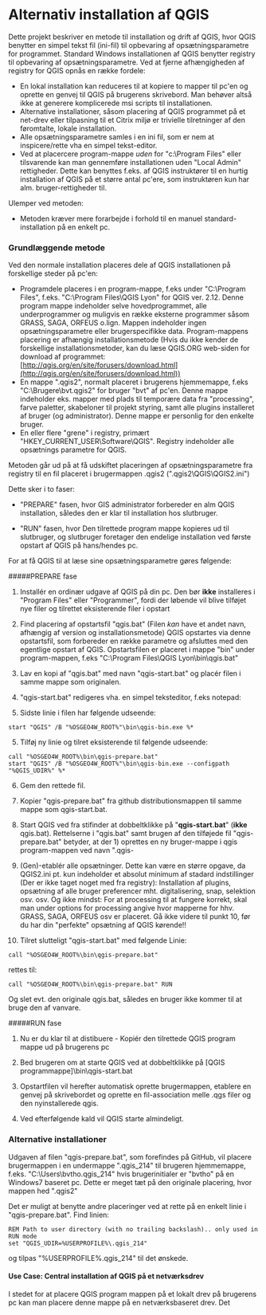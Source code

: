# Alternativ installation af QGIS

Dette projekt beskriver en metode til installation og drift af QGIS, hvor QGIS benytter en simpel tekst fil (ini-fil) til opbevaring af opsætningsparametre for programmet. Standard Windows installationen af QGIS benytter registry til opbevaring af opsætningsparametre. Ved at fjerne afhængigheden af registry for QGIS opnås en række fordele:

- En lokal installation kan reduceres til at kopiere to mapper til pc'en og oprette en genvej til QGIS på brugerens skrivebord. Man behøver altså ikke at generere komplicerede msi scripts til installationen.
- Alternative installationer, såsom placering af QGIS programmet på et net-drev eller tilpasning til et Citrix miljø er trivielle tilretninger af den føromtalte, lokale installation.
- Alle opsætningsparametre samles i en ini fil, som er nem at inspicere/rette vha en simpel tekst-editor.
- Ved at placercere program-mappe *uden* for "c:\Program Files" eller tilsvarende kan man gennemføre installationen uden "Local Admin" rettigheder. Dette kan benyttes f.eks. af QGIS instruktører til en hurtig installation af QGIS på et større antal pc'ere, som instruktøren kun har alm. bruger-rettigheder til.

Ulemper ved metoden:

- Metoden kræver mere forarbejde i forhold til en manuel standard-installation på en enkelt pc.


### Grundlæggende metode

Ved den normale installation placeres dele af QGIS installationen på forskellige steder på pc'en:

- Programdele placeres i en program-mappe, f.eks under "C:\Program Files", f.eks. "C:\Program Files\QGIS Lyon" for QGIS ver. 2.12. Denne program mappe indeholder selve hovedprogrammet, alle underprogrammer og muligvis en række eksterne programmer såsom GRASS, SAGA, ORFEUS o.lign. Mappen indeholder ingen opsætningsparametre eller brugerspecifikke data. Program-mappens placering er afhængig installationsmetode (Hvis du ikke kender de forskellige installationsmetoder, kan du læse QGIS.ORG web-siden for download af programmet: [http://qgis.org/en/site/forusers/download.html](http://qgis.org/en/site/forusers/download.html))
- En mappe ".qgis2", normalt placeret i brugerens hjemmemappe, f.eks "C:\Brugere\bvt\.qgis2" for bruger "bvt" af pc'en. Denne mappe indeholder eks. mapper med plads til temporære data fra "processing", farve paletter, skabeloner til projekt styring, samt alle plugins installeret af bruger (og administrator). Denne mappe er personlig for den enkelte bruger.
- En eller flere "grene" i registry, primært "HKEY_CURRENT_USER\Software\QGIS". Registry indeholder alle opsætnings parametre for QGIS.

Metoden går ud på at få udskiftet placeringen af opsætningsparametre fra registry til en fil placeret i brugermappen .qgis2 (".qgis2\QGIS\QGIS2.ini")

Dette sker i to faser:
- "PREPARE" fasen, hvor GIS administrator forbereder en alm QGIS installation, således den er klar til installation hos slutbruger.

- "RUN" fasen, hvor Den tilrettede program mappe kopieres ud til slutbruger, og slutbruger foretager den endelige installation ved første opstart af QGIS på hans/hendes pc.

For at få QGIS til at læse sine opsætningsparametre gøres følgende:

#####PREPARE fase

1. Installér en ordinær udgave af QGIS på din pc. Den bør **ikke** installeres i "Program Files" eller "Programmer", fordi der løbende vil blive tilføjet nye filer og tilrettet eksisterende filer i opstart
1. Find placering af opstartsfil "qgis.bat" (Filen *kan* have et andet navn, afhængig af version og installationsmetode)
QGIS opstartes via denne opstartsfil, som forbereder en række parametre og afsluttes med den egentlige opstart af QGIS. Opstartsfilen er placeret i mappe "bin" under program-mappen, f.eks "C:\Program Files\QGIS Lyon\bin\qgis.bat"

2. Lav en kopi af "qgis.bat" med navn "qgis-start.bat" og placér filen i samme mappe som originalen.

3. "qgis-start.bat" redigeres vha. en simpel teksteditor, f.eks notepad:

4. Sidste linie i filen har følgende udseende:
```
start "QGIS" /B "%OSGEO4W_ROOT%"\bin\qgis-bin.exe %*
```

5. Tilføj ny linie og tilret eksisterende til følgende udseende:
```
call "%OSGEO4W_ROOT%\bin\qgis-prepare.bat"
start "QGIS" /B "%OSGEO4W_ROOT%"\bin\qgis-bin.exe --configpath "%QGIS_UDIR%" %*
```
6. Gem den rettede fil.

7. Kopier "qgis-prepare.bat" fra github distributionsmappen til samme mappe som qgis-start.bat.

8. Start QGIS ved fra stifinder at dobbeltklikke på "**qgis-start.bat**" (**ikke** qgis.bat). 
Rettelserne i "qgis.bat" samt brugen af den tilføjede fil "qgis-prepare.bat" betyder, at der 1) oprettes en ny bruger-mappe i qgis program-mappen ved navn ".qgis- 

9. (Gen)-etablér alle opsætninger. Dette kan være en større opgave, da QGIS2.ini pt. kun indeholder et absolut minimum af stadard indstillinger (Der er ikke taget noget med fra registry): Installation af plugins, opsætning af alle bruger preferencer mht. digitalisering, snap, selektion osv. osv. Og ikke mindst: For at processing til at fungere korrekt, skal man under options for processing angive hvor mapperne for hhv. GRASS, SAGA, ORFEUS osv er placeret. Gå ikke videre til punkt 10, før du har din "perfekte" opsætning af QGIS kørende!!

10. Tilret slutteligt "qgis-start.bat" med følgende
Linie:
```
call "%OSGEO4W_ROOT%\bin\qgis-prepare.bat"
```
rettes til:
```
call "%OSGEO4W_ROOT%\bin\qgis-prepare.bat" RUN
```
Og slet evt. den originale qgis.bat, således en bruger ikke kommer til at bruge den af vanvare.

#####RUN fase

1. Nu er du klar til at distibuere - Kopiér den tilrettede QGIS program mappe ud på brugerens pc

2. Bed brugeren om at starte QGIS ved at dobbeltklikke på [QGIS programmappe]\bin\qgis-start.bat

3. Opstartfilen vil herefter automatisk oprette brugermappen, etablere en genvej på skrivebordet og oprette en fil-association melle .qgs filer og den nyinstallerede qgis.

4. Ved efterfølgende kald vil QGIS starte almindeligt.


### Alternative installationer

Udgaven af filen "qgis-prepare.bat", som forefindes på GitHub, vil placere brugermappen i en undermappe ".qgis_214" til brugeren hjemmemappe, f.eks. "C:\Users\bvtho\.qgis_214" hvis brugerinitialer er "bvtho" på en Windows7 baseret pc. Dette er meget tæt på den originale placering, hvor mappen hed ".qgis2"

Det er muligt at benytte andre placeringer ved at rette på en enkelt linie i "qgis-prepare.bat". Find linien:
```
REM Path to user directory (with no trailing backslash).. only used in RUN mode
set "QGIS_UDIR=%USERPROFILE%\.qgis_214"
```
og tilpas "%USERPROFILE%\.qgis_214" til det ønskede.

#### Use Case: Central installation af QGIS på et netværksdrev

I stedet for at placere QGIS program mappen på et lokalt drev på brugerens pc kan man placere denne mappe på en netværksbaseret drev. Det 





